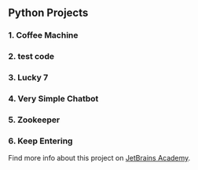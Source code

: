## Python Projects
### 1. Coffee Machine
### 2. test code
### 3. Lucky 7
### 4. Very Simple Chatbot
### 5. Zookeeper
### 6. Keep Entering

Find more info about this project on [JetBrains Academy](https://www.jetbrains.com/academy/).
